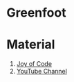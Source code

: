 # Greenfoot

# Material

1. [Joy of Code](https://www.greenfoot.org/doc/joy-of-code)
2. [YouTube Channel](https://www.youtube.com/user/18km)
